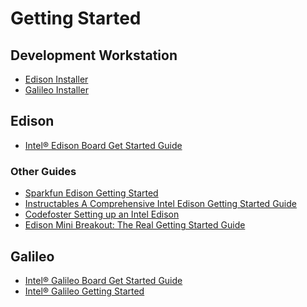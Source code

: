 Getting Started
==

## Development Workstation

- [Edison Installer](https://software.intel.com/en-us/iot/hardware/edison/downloads)
- [Galileo Installer](https://software.intel.com/en-us/iot/hardware/galileo/downloads)

## Edison

* [Intel® Edison Board Get Started Guide](https://software.intel.com/en-us/iot/library/edison-getting-started)

### Other Guides

* [Sparkfun Edison Getting Started](https://learn.sparkfun.com/tutorials/edison-getting-started-guide)
* [Instructables A Comprehensive Intel Edison Getting Started Guide](http://www.instructables.com/id/A-Comprehensive-Intel-Edison-Getting-Started-Guide/)
* [Codefoster Setting up an Intel Edison](http://www.codefoster.com/edison-setup/)
* [Edison Mini Breakout: The Real Getting Started Guide](http://blog.microcasts.tv/2014/10/16/edison-mini-breakout-the-real-getting-started-guide)

## Galileo

* [Intel® Galileo Board Get Started Guide](https://software.intel.com/en-us/iot/library/galileo-getting-started)
* [Intel® Galileo Getting Started](https://communities.intel.com/community/makers/galileo/getting-started)
